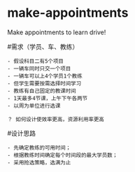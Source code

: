 # make-appointments
Make appointments to learn drive!

#需求（学员、车、教练）

	- 假设科目二有5个项目
	- 一辆车同时只交一个项目
	- 一辆车可以上4个学员1个教练
	- 但学生需要按需选择时间学习
	- 教练有自己固定的教课时间
	- 1天最多4节课，上午下午各两节
	- 以周为单位进行选课

    ？ 如何设计使效率更高，资源利用率更高

#设计思路

	- 先确定教练的可用时间；
	- 根据教练时间确定每个时间段的最大学员数；
	- 采用抢选策略，选满为止
